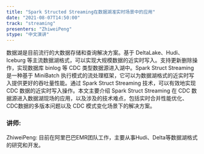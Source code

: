 ```yaml
---
title: "Spark Structed Streaming在数据湖准实时场景中的应用"
date: "2021-08-07T14:50:00" 
track: "streaming"
presenters: "ZhiweiPeng"
stype: "中文演讲"
---
```

数据湖是目前流行的大数据存储和查询解决方案。基于 DeltaLake、Hudi、Iceburg 等主流数据湖格式，可以实现大规模数据的近实时写入。支持更新删除操作，实现数据库 binlog 等 CDC 类型数据源进入湖中。Spark Struct Streaming 是一种基于 MiniBatch 执行模式的流处理框架，它可以为数据湖格式的近实时写入提供更好的吞吐量性能。通过 Spark Struct Streaming 技术，可以有效地实现 CDC 数据的近实时写入操作。本文主要介绍 Spark Struct Streaming 在 CDC 数据源进入数据湖现场的应用，以及涉及的技术难点，包括实时合并性能优化、CDC数据的多版本问题以及 CDC 模式变化场景下的解决方案。
 ### 讲师: 
 ZhiweiPeng: 目前在阿里巴巴EMR团队工作，主要从事Hudi、Delta等数据湖格式的研究和开发。